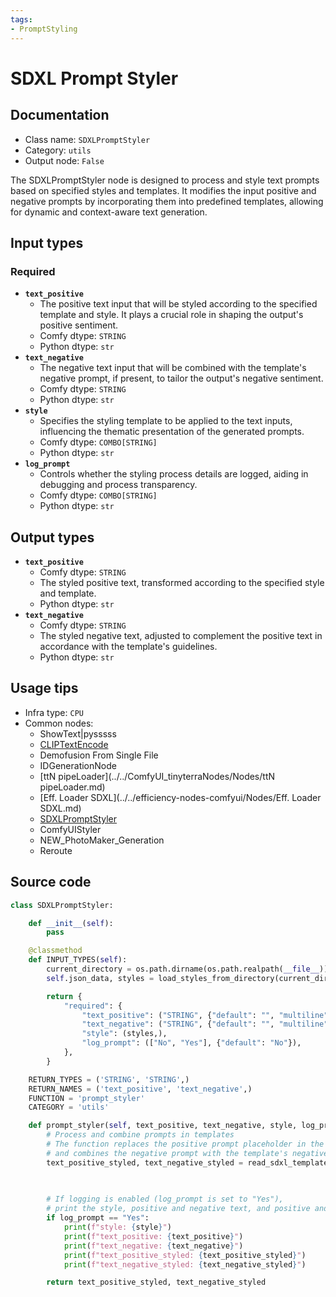 ```yaml
---
tags:
- PromptStyling
---
```


# SDXL Prompt Styler
## Documentation
- Class name: `SDXLPromptStyler`
- Category: `utils`
- Output node: `False`

The SDXLPromptStyler node is designed to process and style text prompts based on specified styles and templates. It modifies the input positive and negative prompts by incorporating them into predefined templates, allowing for dynamic and context-aware text generation.
## Input types
### Required
- **`text_positive`**
    - The positive text input that will be styled according to the specified template and style. It plays a crucial role in shaping the output's positive sentiment.
    - Comfy dtype: `STRING`
    - Python dtype: `str`
- **`text_negative`**
    - The negative text input that will be combined with the template's negative prompt, if present, to tailor the output's negative sentiment.
    - Comfy dtype: `STRING`
    - Python dtype: `str`
- **`style`**
    - Specifies the styling template to be applied to the text inputs, influencing the thematic presentation of the generated prompts.
    - Comfy dtype: `COMBO[STRING]`
    - Python dtype: `str`
- **`log_prompt`**
    - Controls whether the styling process details are logged, aiding in debugging and process transparency.
    - Comfy dtype: `COMBO[STRING]`
    - Python dtype: `str`
## Output types
- **`text_positive`**
    - Comfy dtype: `STRING`
    - The styled positive text, transformed according to the specified style and template.
    - Python dtype: `str`
- **`text_negative`**
    - Comfy dtype: `STRING`
    - The styled negative text, adjusted to complement the positive text in accordance with the template's guidelines.
    - Python dtype: `str`
## Usage tips
- Infra type: `CPU`
- Common nodes:
    - ShowText|pysssss
    - [CLIPTextEncode](../../Comfy/Nodes/CLIPTextEncode.md)
    - Demofusion From Single File
    - IDGenerationNode
    - [ttN pipeLoader](../../ComfyUI_tinyterraNodes/Nodes/ttN pipeLoader.md)
    - [Eff. Loader SDXL](../../efficiency-nodes-comfyui/Nodes/Eff. Loader SDXL.md)
    - [SDXLPromptStyler](../../comfyui-copilot/Nodes/SDXLPromptStyler.md)
    - ComfyUIStyler
    - NEW_PhotoMaker_Generation
    - Reroute



## Source code
```python
class SDXLPromptStyler:

    def __init__(self):
        pass

    @classmethod
    def INPUT_TYPES(self):
        current_directory = os.path.dirname(os.path.realpath(__file__)) + "/data"
        self.json_data, styles = load_styles_from_directory(current_directory)

        return {
            "required": {
                "text_positive": ("STRING", {"default": "", "multiline": True}),
                "text_negative": ("STRING", {"default": "", "multiline": True}),
                "style": (styles,),
                "log_prompt": (["No", "Yes"], {"default": "No"}),
            },
        }

    RETURN_TYPES = ('STRING', 'STRING',)
    RETURN_NAMES = ('text_positive', 'text_negative',)
    FUNCTION = 'prompt_styler'
    CATEGORY = 'utils'

    def prompt_styler(self, text_positive, text_negative, style, log_prompt):
        # Process and combine prompts in templates
        # The function replaces the positive prompt placeholder in the template,
        # and combines the negative prompt with the template's negative prompt, if they exist.
        text_positive_styled, text_negative_styled = read_sdxl_templates_replace_and_combine(self.json_data, style,
                                                                                             text_positive,
                                                                                             text_negative)

        # If logging is enabled (log_prompt is set to "Yes"), 
        # print the style, positive and negative text, and positive and negative prompts to the console
        if log_prompt == "Yes":
            print(f"style: {style}")
            print(f"text_positive: {text_positive}")
            print(f"text_negative: {text_negative}")
            print(f"text_positive_styled: {text_positive_styled}")
            print(f"text_negative_styled: {text_negative_styled}")

        return text_positive_styled, text_negative_styled

```
